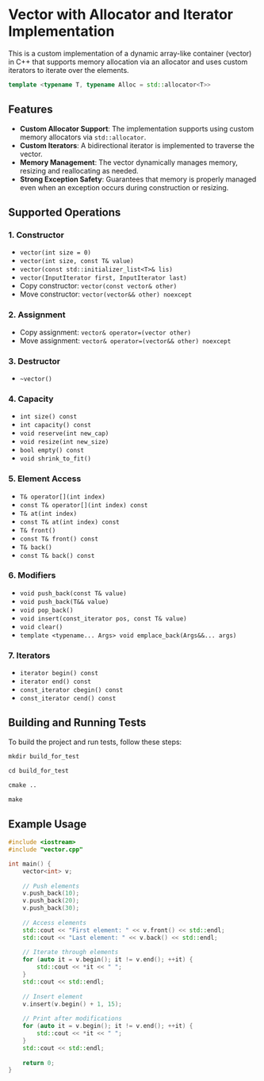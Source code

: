 # Vector with Allocator and Iterator Implementation

This is a custom implementation of a dynamic array-like container (vector) in C++ that supports memory allocation via an allocator and uses custom iterators to iterate over the elements.

```cpp
template <typename T, typename Alloc = std::allocator<T>>
```

## Features

- **Custom Allocator Support**: The implementation supports using custom memory allocators via `std::allocator`.
- **Custom Iterators**: A bidirectional iterator is implemented to traverse the vector.
- **Memory Management**: The vector dynamically manages memory, resizing and reallocating as needed.
- **Strong Exception Safety**: Guarantees that memory is properly managed even when an exception occurs during construction or resizing.

## Supported Operations

### 1. Constructor

- `vector(int size = 0)`  
- `vector(int size, const T& value)`  
- `vector(const std::initializer_list<T>& lis)`  
- `vector(InputIterator first, InputIterator last)`
- Copy constructor: `vector(const vector& other)`
- Move constructor: `vector(vector&& other) noexcept`

### 2. Assignment

- Copy assignment: `vector& operator=(vector other)`
- Move assignment: `vector& operator=(vector&& other) noexcept`

### 3. Destructor

- `~vector()`  

### 4. Capacity

- `int size() const`  
- `int capacity() const`  
- `void reserve(int new_cap)`  
- `void resize(int new_size)`  
- `bool empty() const`  
- `void shrink_to_fit()`  

### 5. Element Access

- `T& operator[](int index)`  
- `const T& operator[](int index) const`  
- `T& at(int index)`  
- `const T& at(int index) const`  
- `T& front()`  
- `const T& front() const`  
- `T& back()`  
- `const T& back() const`  

### 6. Modifiers

- `void push_back(const T& value)`  
- `void push_back(T&& value)`  
- `void pop_back()`  
- `void insert(const_iterator pos, const T& value)`  
- `void clear()`  
- `template <typename... Args> void emplace_back(Args&&... args)`  

### 7. Iterators

- `iterator begin() const`  
- `iterator end() const`  
- `const_iterator cbegin() const`  
- `const_iterator cend() const`  

## Building and Running Tests

To build the project and run tests, follow these steps:

```txt
mkdir build_for_test

cd build_for_test

cmake ..

make
```

## Example Usage

```cpp
#include <iostream>
#include "vector.cpp"

int main() {
    vector<int> v;
    
    // Push elements
    v.push_back(10);
    v.push_back(20);
    v.push_back(30);
    
    // Access elements
    std::cout << "First element: " << v.front() << std::endl;
    std::cout << "Last element: " << v.back() << std::endl;
    
    // Iterate through elements
    for (auto it = v.begin(); it != v.end(); ++it) {
        std::cout << *it << " ";
    }
    std::cout << std::endl;
    
    // Insert element
    v.insert(v.begin() + 1, 15);
    
    // Print after modifications
    for (auto it = v.begin(); it != v.end(); ++it) {
        std::cout << *it << " ";
    }
    std::cout << std::endl;
    
    return 0;
}
